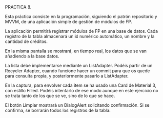 PRACTICA 8.

Esta práctica consiste en la programación, siguiendo el patrón repositorio y MVVM, de una aplicación simple de gestión de módulos de FP. 

La aplicación permitirá registrar módulos de FP en una base de datos. Cada registro de la tabla almacenará un id numérico automático, un nombre y la cantidad de créditos.

En la misma pantalla se mostrará, en tiempo real, los datos que se van añadiendo a la base datos. 

La lista debe implementarse mediante un ListAdapter. Podéis partir de un Recycler Adapter, cuando funcione hacer un commit para que os quede para consulta propia, y posteriormente pasarlo a ListAdapter. 

En la captura, para envolver cada item se ha usado una Card de Material 3, con estillo Filled. Podéis intentarlo de ese modo aunque en este ejercicio no se trata tanto de los que se ve, sino de lo que se hace.

El botón Limpiar mostrará un DialogAlert solicitando confirmación. Si se confirma, se borrarán todos los registros de la tabla. 
